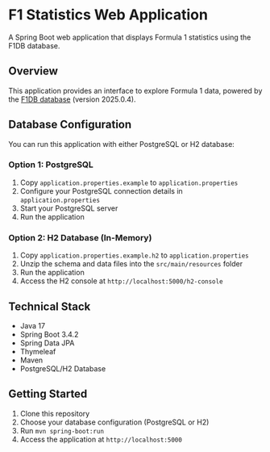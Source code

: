 # F1 Statistics Web Application

A Spring Boot web application that displays Formula 1 statistics using the F1DB database.

## Overview

This application provides an interface to explore Formula 1 data, powered by the [F1DB database](https://github.com/f1db/f1db) (version 2025.0.4).

## Database Configuration

You can run this application with either PostgreSQL or H2 database:

### Option 1: PostgreSQL
1. Copy `application.properties.example` to `application.properties`
2. Configure your PostgreSQL connection details in `application.properties`
3. Start your PostgreSQL server
4. Run the application

### Option 2: H2 Database (In-Memory)
1. Copy `application.properties.example.h2` to `application.properties`
2. Unzip the schema and data files into the `src/main/resources` folder
3. Run the application
4. Access the H2 console at `http://localhost:5000/h2-console`

## Technical Stack
- Java 17
- Spring Boot 3.4.2
- Spring Data JPA
- Thymeleaf
- Maven
- PostgreSQL/H2 Database

## Getting Started
1. Clone this repository
2. Choose your database configuration (PostgreSQL or H2)
3. Run `mvn spring-boot:run`
4. Access the application at `http://localhost:5000`